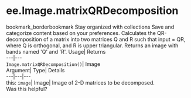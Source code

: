  
#  ee.Image.matrixQRDecomposition 
bookmark_borderbookmark Stay organized with collections  Save and categorize content based on your preferences.
Calculates the QR-decomposition of a matrix into two matrices Q and R such that input = QR, where Q is orthogonal, and R is upper triangular. Returns an image with bands named 'Q' and 'R'. 
Usage| Returns  
---|---  
`Image.matrixQRDecomposition()`| Image  
Argument| Type| Details  
---|---|---  
this: `image`| Image| Image of 2-D matrices to be decomposed.  
Was this helpful?
